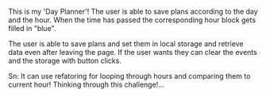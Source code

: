 This is my 'Day Planner'! The user is able to save plans according to the day and the hour. When the time has passed the corresponding hour block gets filled in "blue".

The user is able to save plans and set them in local storage and retrieve data even after leaving the page. If the user wants they can clear the events and the storage with button clicks.

Sn: It can use refatoring for looping through hours and comparing them to current hour! Thinking through this challenge!...
